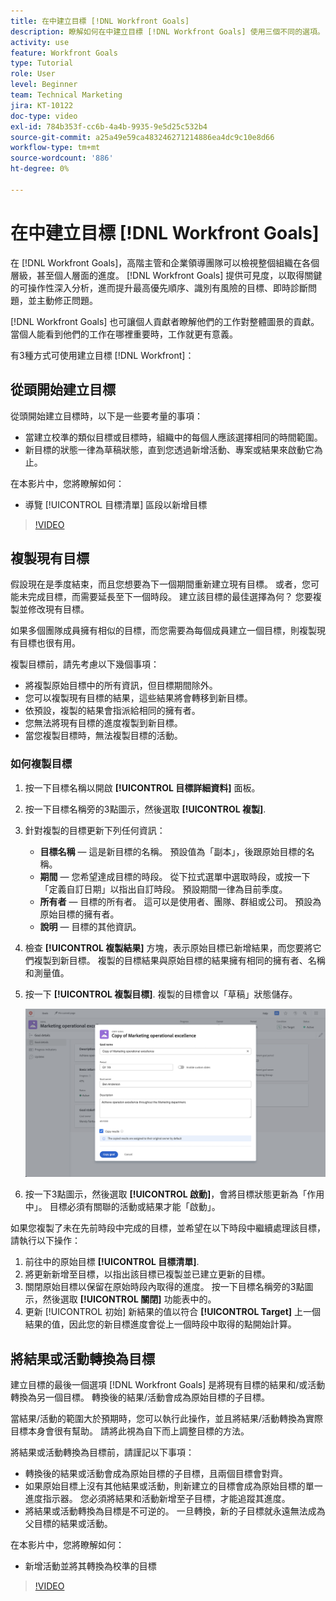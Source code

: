 ```yaml
---
title: 在中建立目標 [!DNL Workfront Goals]
description: 瞭解如何在中建立目標 [!DNL Workfront Goals] 使用三個不同的選項。
activity: use
feature: Workfront Goals
type: Tutorial
role: User
level: Beginner
team: Technical Marketing
jira: KT-10122
doc-type: video
exl-id: 784b353f-cc6b-4a4b-9935-9e5d25c532b4
source-git-commit: a25a49e59ca483246271214886ea4dc9c10e8d66
workflow-type: tm+mt
source-wordcount: '886'
ht-degree: 0%

---
```


# 在中建立目標 [!DNL Workfront Goals]

在 [!DNL Workfront Goals]，高階主管和企業領導團隊可以檢視整個組織在各個層級，甚至個人層面的進度。 [!DNL Workfront Goals] 提供可見度，以取得關鍵的可操作性深入分析，進而提升最高優先順序、識別有風險的目標、即時診斷問題，並主動修正問題。

[!DNL Workfront Goals] 也可讓個人貢獻者瞭解他們的工作對整體圖景的貢獻。 當個人能看到他們的工作在哪裡重要時，工作就更有意義。

有3種方式可使用建立目標 [!DNL Workfront]：

## 從頭開始建立目標

從頭開始建立目標時，以下是一些要考量的事項：

* 當建立校準的類似目標或目標時，組織中的每個人應該選擇相同的時間範圍。
* 新目標的狀態一律為草稿狀態，直到您透過新增活動、專案或結果來啟動它為止。

在本影片中，您將瞭解如何：

* 導覽 [!UICONTROL 目標清單] 區段以新增目標

>[!VIDEO](https://video.tv.adobe.com/v/335191/?quality=12&learn=on)

## 複製現有目標

假設現在是季度結束，而且您想要為下一個期間重新建立現有目標。 或者，您可能未完成目標，而需要延長至下一個時段。 建立該目標的最佳選擇為何？ 您要複製並修改現有目標。

如果多個團隊成員擁有相似的目標，而您需要為每個成員建立一個目標，則複製現有目標也很有用。

複製目標前，請先考慮以下幾個事項：

* 將複製原始目標中的所有資訊，但目標期間除外。
* 您可以複製現有目標的結果，這些結果將會轉移到新目標。
* 依預設，複製的結果會指派給相同的擁有者。
* 您無法將現有目標的進度複製到新目標。
* 當您複製目標時，無法複製目標的活動。

### 如何複製目標

1. 按一下目標名稱以開啟 **[!UICONTROL 目標詳細資料]** 面板。
1. 按一下目標名稱旁的3點圖示，然後選取 **[!UICONTROL 複製]**.
1. 針對複製的目標更新下列任何資訊：
   * **目標名稱** — 這是新目標的名稱。 預設值為「副本」，後跟原始目標的名稱。
   * **期間** — 您希望達成目標的時段。 從下拉式選單中選取時段，或按一下「定義自訂日期」以指出自訂時段。 預設期間一律為目前季度。
   * **所有者** — 目標的所有者。 這可以是使用者、團隊、群組或公司。 預設為原始目標的擁有者。
   * **說明** — 目標的其他資訊。

1. 檢查 **[!UICONTROL 複製結果]** 方塊，表示原始目標已新增結果，而您要將它們複製到新目標。 複製的目標結果與原始目標的結果擁有相同的擁有者、名稱和測量值。

1. 按一下 **[!UICONTROL 複製目標]**. 複製的目標會以「草稿」狀態儲存。

   ![的影像 [!UICONTROL 目標詳細資料] 面板於 [!DNL Workfront Goals] 使用 [!UICONTROL 複製] option](assets/03-workfront-goals-copy-a-goal.png)

1. 按一下3點圖示，然後選取  **[!UICONTROL 啟動]**，會將目標狀態更新為「作用中」。 目標必須有關聯的活動或結果才能「啟動」。

如果您複製了未在先前時段中完成的目標，並希望在以下時段中繼續處理該目標，請執行以下操作：

1. 前往中的原始目標 **[!UICONTROL 目標清單]**.
1. 將更新新增至目標，以指出該目標已複製並已建立更新的目標。
1. 關閉原始目標以保留在原始時段內取得的進度。 按一下目標名稱旁的3點圖示，然後選取 **[!UICONTROL 關閉]** 功能表中的。
1. 更新 [!UICONTROL 初始] 新結果的值以符合 **[!UICONTROL Target]** 上一個結果的值，因此您的新目標進度會從上一個時段中取得的點開始計算。

## 將結果或活動轉換為目標

建立目標的最後一個選項 [!DNL Workfront Goals] 是將現有目標的結果和/或活動轉換為另一個目標。 轉換後的結果/活動會成為原始目標的子目標。

當結果/活動的範圍大於預期時，您可以執行此操作，並且將結果/活動轉換為實際目標本身會很有幫助。 請將此視為自下而上調整目標的方法。

將結果或活動轉換為目標前，請謹記以下事項：

* 轉換後的結果或活動會成為原始目標的子目標，且兩個目標會對齊。
* 如果原始目標上沒有其他結果或活動，則新建立的目標會成為原始目標的單一進度指示器。 您必須將結果和活動新增至子目標，才能追蹤其進度。
* 將結果或活動轉換為目標是不可逆的。 一旦轉換，新的子目標就永遠無法成為父目標的結果或活動。

在本影片中，您將瞭解如何：

* 新增活動並將其轉換為校準的目標

>[!VIDEO](https://video.tv.adobe.com/v/335192/?quality=12&learn=on)


